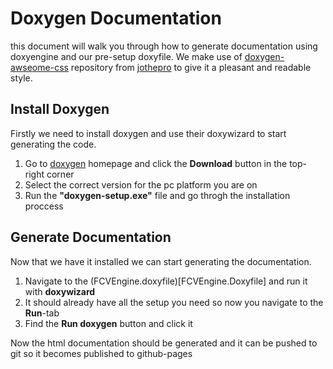 # Doxygen Documentation
this document will walk you through how to generate documentation using doxyengine and our pre-setup doxyfile. We make use of [doxygen-awseome-css](https://github.com/jothepro/doxygen-awesome-css) repository from [jothepro](https://github.com/jothepro) to give it a pleasant and readable style.

## Install Doxygen
Firstly we need to install doxygen and use their doxywizard to start generating the code.

1. Go to [doxygen](https://www.doxygen.nl/) homepage and click the **Download** button in the top-right corner
2. Select the correct version for the pc platform you are on
3. Run the **"doxygen-setup.exe"** file and go throgh the installation proccess


## Generate Documentation
Now that we have it installed we can start generating the documentation.

1. Navigate to the (FCVEngine.doxyfile)[FCVEngine.Doxyfile] and run it with **doxywizard**
2. It should already have all the setup you need so now you navigate to the **Run**-tab
3. Find the **Run doxygen** button and click it

Now the html documentation should be generated and it can be pushed to git so it becomes published to github-pages
